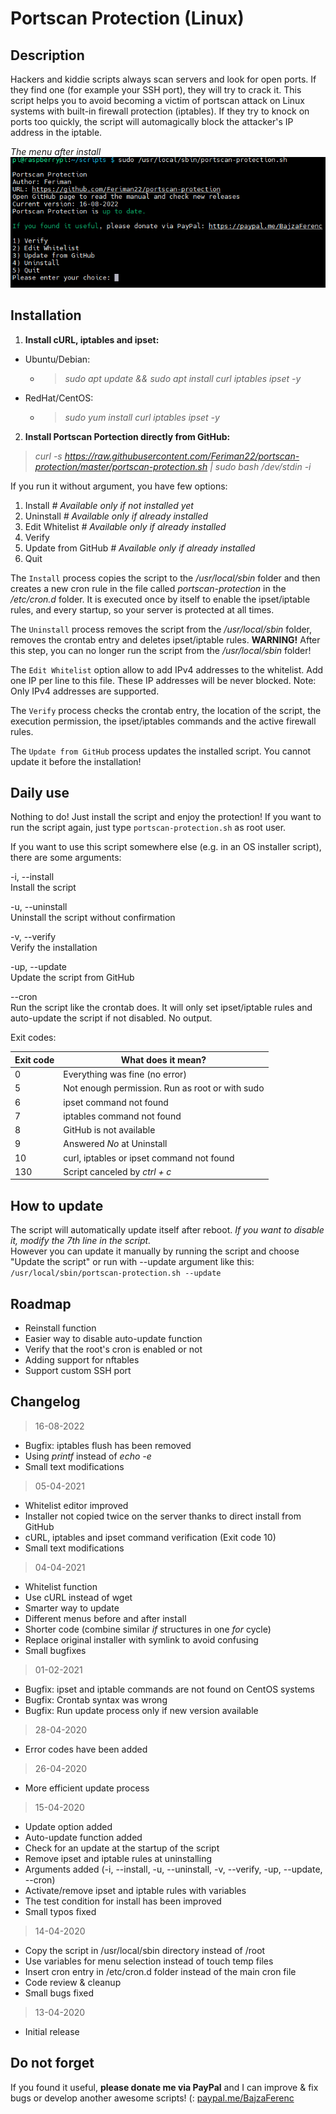 # Portscan Protection (Linux)

## Description
Hackers and kiddie scripts always scan servers and look for open ports. If they find one (for example your SSH port), they will try to crack it. This script helps you to avoid becoming a victim of portscan attack on Linux systems with built-in firewall protection (iptables). If they try to knock on ports too quickly, the script will automagically block the attacker's IP address in the iptable.

*The menu after install*  
![Screenshot](https://raw.githubusercontent.com/Feriman22/portscan-protection/master/portscan-protection-installed-screenshot.png)

## Installation

1. **Install cURL, iptables and ipset:**
- Ubuntu/Debian:
    - >*sudo apt update && sudo apt install curl iptables ipset -y*
- RedHat/CentOS:
   - >*sudo yum install curl iptables ipset -y*
2. **Install Portscan Portection directly from GitHub:**
>*curl -s https://raw.githubusercontent.com/Feriman22/portscan-protection/master/portscan-protection.sh | sudo bash /dev/stdin -i*

If you run it without argument, you have few options:
1. Install *# Available only if not installed yet*
2. Uninstall *# Available only if already installed*
3. Edit Whitelist *# Available only if already installed*
4. Verify
5. Update from GitHub *# Available only if already installed*
6. Quit

The `Install` process copies the script to the */usr/local/sbin* folder and then creates a new cron rule in the file called *portscan-protection* in the */etc/cron.d* folder. It is executed once by itself to enable the ipset/iptable rules, and every startup, so your server is protected at all times.

The `Uninstall` process removes the script from the */usr/local/sbin* folder, removes the crontab entry and deletes ipset/iptable rules.
**WARNING!** After this step, you can no longer run the script from the */usr/local/sbin* folder!

The `Edit Whitelist` option allow to add IPv4 addresses to the whitelist. Add one IP per line to this file. These IP addresses will be never blocked. Note: Only IPv4 addresses are supported.

The `Verify` process checks the crontab entry, the location of the script, the execution permission, the ipset/iptables commands and the active firewall rules.

The `Update from GitHub` process updates the installed script. You cannot update it before the installation!

## Daily use

Nothing to do! Just install the script and enjoy the protection! If you want to run the script again, just type `portscan-protection.sh` as root user.

If you want to use this script somewhere else (e.g. in an OS installer script), there are some arguments:

-i, --install\
  Install the script

-u, --uninstall\
  Uninstall the script without confirmation
  
-v, --verify\
  Verify the installation
  
-up, --update\
  Update the script from GitHub
  
--cron\
  Run the script like the crontab does. It will only set ipset/iptable rules and auto-update the script if not disabled. No output.


Exit codes:

| Exit code  | What does it mean? |
| ------------- | ------------- |
| 0  | Everything was fine (no error) |
| 5  | Not enough permission. Run as root or with sudo |
| 6  | ipset command not found |
| 7  | iptables command not found |
| 8  | GitHub is not available  |
| 9  | Answered *No* at Uninstall |
| 10  | curl, iptables or ipset command not found |
| 130  | Script canceled by *ctrl + c* |

## How to update

The script will automatically update itself after reboot. *If you want to disable it, modify the 7th line in the script.*  
However you can update it manually by running the script and choose "Update the script" or run with --update argument like this:    
`/usr/local/sbin/portscan-protection.sh --update`

## Roadmap

- Reinstall function
- Easier way to disable auto-update function
- Verify that the root's cron is enabled or not
- Adding support for nftables
- Support custom SSH port

## Changelog

>16-08-2022
- Bugfix: iptables flush has been removed
- Using _printf_ instead of _echo -e_
- Small text modifications

>05-04-2021
- Whitelist editor improved
- Installer not copied twice on the server thanks to direct install from GitHub
- cURL, iptables and ipset command verification (Exit code 10)
- Small text modifications

>04-04-2021
- Whitelist function
- Use cURL instead of wget
- Smarter way to update
- Different menus before and after install
- Shorter code (combine similar *if* structures in one *for* cycle)
- Replace original installer with symlink to avoid confusing
- Small bugfixes

>01-02-2021
- Bugfix: ipset and iptable commands are not found on CentOS systems
- Bugfix: Crontab syntax was wrong
- Bugfix: Run update process only if new version available

>28-04-2020
- Error codes have been added

>26-04-2020
- More efficient update process

>15-04-2020
- Update option added
- Auto-update function added
- Check for an update at the startup of the script
- Remove ipset and iptable rules at uninstalling
- Arguments added (-i, --install, -u, --uninstall, -v, --verify, -up, --update, --cron)
- Activate/remove ipset and iptable rules with variables
- The test condition for install has been improved
- Small typos fixed

>14-04-2020
- Copy the script in /usr/local/sbin directory instead of /root
- Use variables for menu selection instead of touch temp files
- Insert cron entry in /etc/cron.d folder instead of the main cron file
- Code review & cleanup
- Small bugs fixed

>13-04-2020
- Initial release

## Do not forget

If you found it useful, **please donate me via PayPal** and I can improve & fix bugs or develop another awesome scripts! (:
[paypal.me/BajzaFerenc](https://www.paypal.me/BajzaFerenc)
